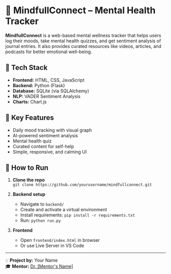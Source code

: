 # 🌿 MindfullConnect – Mental Health Tracker

**MindfullConnect** is a web-based mental wellness tracker that helps users log their moods, take mental health quizzes, and get sentiment analysis of journal entries. It also provides curated resources like videos, articles, and podcasts for better emotional well-being.

## 🔧 Tech Stack
- **Frontend:** HTML, CSS, JavaScript
- **Backend:** Python (Flask)
- **Database:** SQLite (via SQLAlchemy)
- **NLP:** VADER Sentiment Analysis
- **Charts:** Chart.js

## 🚀 Key Features
- Daily mood tracking with visual graph
- AI-powered sentiment analysis
- Mental health quiz
- Curated content for self-help
- Simple, responsive, and calming UI

## 📁 How to Run
1. **Clone the repo**  
   `git clone https://github.com/yourusername/mindfullconnect.git`

2. **Backend setup**  
   - Navigate to `backend/`  
   - Create and activate a virtual environment  
   - Install requirements: `pip install -r requirements.txt`  
   - Run: `python run.py`

3. **Frontend**  
   - Open `frontend/index.html` in browser  
   - Or use Live Server in VS Code

---

💡 **Project by:** Your Name  
🎓 **Mentor:** [Dr. [Mentor's Name]](https://linkedin.com/in/mentor-profile)
